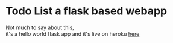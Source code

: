 # Todo List a flask based webapp

Not much to say about this,<br> it's a hello world flask app and it's live on heroku <a href='https://flask-crud-todo-list.herokuapp.com'>here</a>
